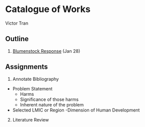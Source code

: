 # Catalogue of Works

Victor Tran

## Outline


1. [Blumenstock Response](https://github.com/vtran03/workshop/blob/master/Blumenstock.md) (Jan 28)

## Assignments

1. Annotate Bibliography
  - Problem Statement
    - Harms
    - Significance of those harms
    - Inherent nature of the problem
  - Selected LMIC or Region
  -Dimension of Human Development
  
  
 2. Literature Review
